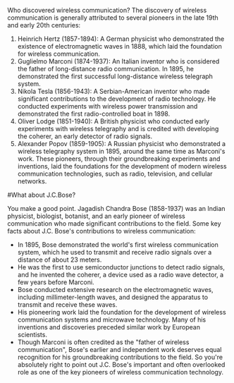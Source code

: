 Who discovered wireless communication?
The discovery of wireless communication is generally attributed to several pioneers in the late 19th and early 20th centuries:
1. Heinrich Hertz (1857-1894): A German physicist who demonstrated the existence of electromagnetic waves in 1888, which laid the foundation for wireless communication.
2. Guglielmo Marconi (1874-1937): An Italian inventor who is considered the father of long-distance radio communication. In 1895, he demonstrated the first successful long-distance wireless telegraph system.
3. Nikola Tesla (1856-1943): A Serbian-American inventor who made significant contributions to the development of radio technology. He conducted experiments with wireless power transmission and demonstrated the first radio-controlled boat in 1898.
4. Oliver Lodge (1851-1940): A British physicist who conducted early experiments with wireless telegraphy and is credited with developing the coherer, an early detector of radio signals.
5. Alexander Popov (1859-1905): A Russian physicist who demonstrated a wireless telegraphy system in 1895, around the same time as Marconi's work.
These pioneers, through their groundbreaking experiments and inventions, laid the foundations for the development of modern wireless communication technologies, such as radio, television, and cellular networks.

#What about J.C.Bose?

You make a good point. Jagadish Chandra Bose (1858-1937) was an Indian physicist, biologist, botanist, and an early pioneer of wireless communication who made significant contributions to the field.
Some key facts about J.C. Bose's contributions to wireless communication:
- In 1895, Bose demonstrated the world's first wireless communication system, which he used to transmit and receive radio signals over a distance of about 23 meters.
- He was the first to use semiconductor junctions to detect radio signals, and he invented the coherer, a device used as a radio wave detector, a few years before Marconi.
- Bose conducted extensive research on the electromagnetic waves, including millimeter-length waves, and designed the apparatus to transmit and receive these waves.
- His pioneering work laid the foundation for the development of wireless communication systems and microwave technology. Many of his inventions and discoveries preceded similar work by European scientists.
- Though Marconi is often credited as the "father of wireless communication", Bose's earlier and independent work deserves equal recognition for his groundbreaking contributions to the field.
So you're absolutely right to point out J.C. Bose's important and often overlooked role as one of the key pioneers of wireless communication technology.